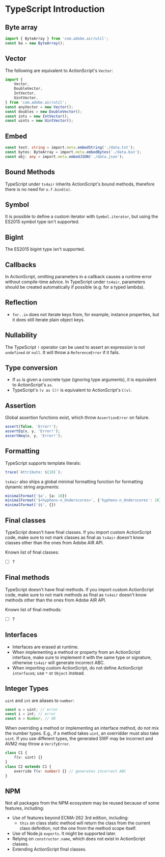# TypeScript Introduction

## Byte array

```typescript
import { ByteArray } from 'com.adobe.air/util';
const ba = new ByteArray();
```

## Vector

The following are equivalent to ActionScript's `Vector`:

```typescript
import {
    Vector,
    DoubleVector,
    IntVector,
    UintVector,
} from 'com.adobe.air/util';
const anyVector = new Vector();
const doubles = new DoubleVector();
const ints = new IntVector();
const uints = new UintVector();
```

## Embed

```typescript
const text: string = import.meta.embedString('./data.txt');
const bytes: ByteArray = import.meta.embedBytes('./data.bin');
const obj: any = import.meta.embedJSON('./data.json');
```

## Bound Methods

TypeScript under `ts4air` inherits ActionScript's bound methods, therefore there is no need for `o.f.bind(o)`.

## Symbol

It is possible to define a custom iterator with `Symbol.iterator`, but using the ES2015 symbol type isn't supported.

## BigInt

The ES2015 bigint type isn't supported.

## Callbacks

In ActionScript, omitting parameters in a callback causes a runtime error without compile-time advice. In TypeScript under `ts4air`, parameters should be created automatically if possible (e.g. for a typed lambda).

## Reflection

- `for..in` does not iterate keys from, for example, instance properties, but it does still iterate plain object keys.

## Nullability

The TypeScript `!` operator can be used to assert an expression is not `undefined` or `null`. It will throw a `ReferenceError` if it fails.

## Type conversion

- If `as` is given a concrete type (ignoring type arguments), it is equivalent to ActionScript's `as`.
- TypeScript's `(v as C)!` is equivalent to ActionScript's `C(v)`.

## Assertion

Global assertion functions exist, which throw `AssertionError` on failure.

```ts
assert(false, 'Error!');
assertEq(x, y, 'Error!');
assertNeq(x, y, 'Error!');
```

## Formatting

TypeScript supports template literals:

```ts
trace(`Attribute: ${10}`);
```

`ts4air` also ships a global minimal formatting function for formatting dynamic string arguments:

```ts
minimalFormat('$a', {a: 10})
minimalFormat('$<hyphens-n_Underscores>', {'hyphens-n_Underscores': 10})
minimalFormat('$$', {})
```

## Final classes

TypeScript doesn't have final classes. If you import custom ActionScript code, make sure to not mark classes as final as `ts4air` doesn't know classes other than the ones from Adobe AIR API.

Known list of final classes:

- [ ] ?

## Final methods

TypeScript doesn't have final methods. If you import custom ActionScript code, make sure to not mark methods as final as `ts4air` doesn't know methods other than the ones from Adobe AIR API.

Known list of final methods:

- [ ] ?

## Interfaces

- Interfaces are erased at runtime.
- When implementing a method or property from an ActionScript interface, make sure to implement it with the same type or signature, otherwise `ts4air` will generate incorrect ABC.
- When importing custom ActionScript, do not define ActionScript `interface`s; use `*` or `Object` instead.

## Integer Types

`uint` and `int` are aliases to `number`:

```ts
const u = uint; // error
const i = int; // error
const n = Number; // OK
```

When overriding a method or implementing an interface method, do not mix the number types. E.g., if a method takes `uint`, an overridder must also take `uint`. If you use different types, the generated SWF may be incorrect and AVM2 may throw a `VerifyError`.

```ts
class C1 {
    f(v: uint) {}
}
class C2 extends C1 {
    override f(v: number) {} // generates incorrect ABC
}
```

## NPM

Not all packages from the NPM ecosystem may be reused because of some features, including:

- Use of features beyond ECMA-262 3rd edition, including:
  - `this` on class static method will return the class from the current class definition, not the one from the method scope itself.
- Use of Node.js `exports`. It might be supported later.
- Relying on `constructor.name`, which does not exist in ActionScript classes.
- Extending ActionScript final classes.